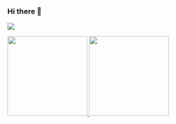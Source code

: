 ### Hi there 👋

<!--
**insung93/insung93** is a ✨ _special_ ✨ repository because its `README.md` (this file) appears on your GitHub profile.

Here are some ideas to get you started:

- 🔭 I’m currently working on ...
- 🌱 I’m currently learning ...
- 👯 I’m looking to collaborate on ...
- 🤔 I’m looking for help with ...
- 💬 Ask me about ...
- 📫 How to reach me: ...
- 😄 Pronouns: ...
- ⚡ Fun fact: ...
-->

<a href="https://hits.seeyoufarm.com"><img src="https://hits.seeyoufarm.com/api/count/incr/badge.svg?url=https%3A%2F%2Fgithub.com%2Finsung93&count_bg=%2379C83D&title_bg=%23555555&icon=aircanada.svg&icon_color=%23E7E7E7&title=hits&edge_flat=false"/></a>                 
  
<a href="https://github.com/insung93">
  <img src="https://github-readme-stats.vercel.app/api?username=insung93&count_private=true&theme=radical&show_icons=true" height="180" />
</a>
<a href="https://github.com/insung93">
  <img src="https://github-readme-stats.vercel.app/api/top-langs/?username=insung93&langs_count=8&&theme=radical" height="180" />
</a>

